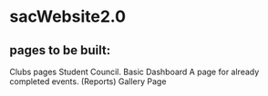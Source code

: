 # sacWebsite2.0

pages to be built:
-------------------------------------------------
Clubs pages
Student Council. 
Basic Dashboard
A page for already completed events. (Reports)
Gallery Page 


